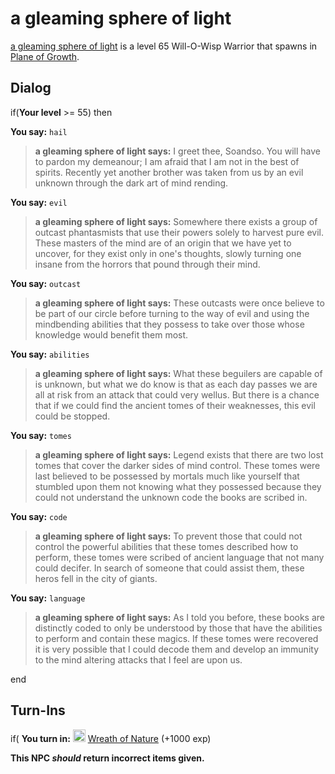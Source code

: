 # a gleaming sphere of light



[a gleaming sphere of light](/npc/127034) is a level 65 Will-O-Wisp Warrior that spawns in [Plane of Growth](/zone/127).



## Dialog

if(**Your level** >= 55) then


**You say:** `hail`




>**a gleaming sphere of light says:** I greet thee, Soandso. You will have to pardon my demeanour; I am afraid that I am not in the best of spirits. Recently yet another brother was taken from us by an evil unknown through the dark art of mind rending.


**You say:** `evil`




>**a gleaming sphere of light says:** Somewhere there exists a group of outcast phantasmists that use their powers solely to harvest pure evil. These masters of the mind are of an origin that we have yet to uncover, for they exist only in one's thoughts, slowly turning one insane from the horrors that pound through their mind.


**You say:** `outcast`




>**a gleaming sphere of light says:** These outcasts were once believe to be part of our circle before turning to the way of evil and using the mindbending abilities that they possess to take over those whose knowledge would benefit them most.


**You say:** `abilities`




>**a gleaming sphere of light says:** What these beguilers are capable of is unknown, but what we do know is that as each day passes we are all at risk from an attack that could very wellus. But there is a chance that if we could find the ancient tomes of their weaknesses, this evil could be stopped.


**You say:** `tomes`




>**a gleaming sphere of light says:** Legend exists that there are two lost tomes that cover the darker sides of mind control. These tomes were last believed to be possessed by mortals much like yourself that stumbled upon them not knowing what they possessed because they could not understand the unknown code the books are scribed in.


**You say:** `code`




>**a gleaming sphere of light says:** To prevent those that could not control the powerful abilities that these tomes described how to perform, these tomes were scribed of ancient language that not many could decifer. In search of someone that could assist them, these heros fell in the city of giants.


**You say:** `language`




>**a gleaming sphere of light says:** As I told you before, these books are distinctly coded to only be understood by those that have the abilities to perform and contain these magics. If these tomes were recovered it is very possible that I could decode them and develop an immunity to the mind altering attacks that I feel are upon us.

end



## Turn-Ins





if( **You turn in:** <img style="background:url(/static/icons/blank_slot.gif);width:20px;height:20px;" src="/static/icons/item_1072.png" alt="" /> <a
                                href="/item/1325" data-url="1325" class="tooltip-link link">Wreath of Nature</a> (+1000 exp)

 

**This NPC *should* return incorrect items given.**
